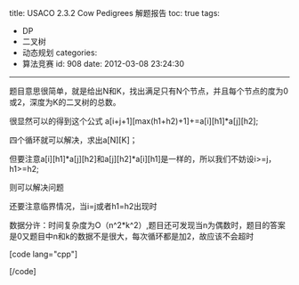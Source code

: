 title: USACO 2.3.2 Cow Pedigrees 解题报告
toc: true
tags:
  - DP
  - 二叉树
  - 动态规划
categories:
  - 算法竞赛
id: 908
date: 2012-03-08 23:24:30
---

题目意思很简单，就是给出N和K，找出满足只有N个节点，并且每个节点的度为0或2，深度为K的二叉树的总数。

很显然可以的得到这个公式 a[i+j+1][max(h1+h2)+1]+=a[i][h1]*a[j][h2];

四个循环就可以解决，求出a[N][K]；

但要注意a[i][h1]*a[j][h2]和a[j][h2]*a[i][h1]是一样的，所以我们不妨设i>=j，h1>=h2;

则可以解决问题

还要注意临界情况，当i=j或者h1=h2出现时

数据分许：时间复杂度为O（n^2*k^2）,题目还可发现当n为偶数时，题目的答案是0又题目中n和k的数据不是很大，每次循环都是加2，故应该不会超时

[code lang="cpp"]
 
[/code]